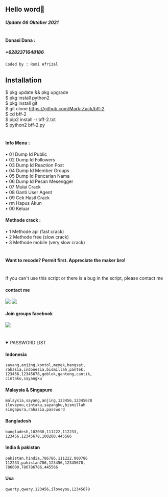 ## Hello word👋
##### Update 06 Oktober 2021
#
#### Donasi Dana :
##### +6282371648186
````
Coded by : Romi Afrizal
````
## Installation
$ pkg update && pkg upgrade <br>
$ pkg install python2 <br>
$ pkg install git <br>
$ git clone https://github.com/Mark-Zuck/bff-2 <br>
$ cd bff-2 <br>
$ pip2 install -r bff-2.txt<br>
$ python2 bff-2.py<br>
#
#### Info Menu :<br>
• 01 Dump Id Public<br>
• 02 Dump Id Followers<br>
• 03 Dump Id Reaction Post<br>
• 04 Dump Id Member Groups<br>
• 05 Dump Id Pencarian Nama<br>
• 06 Dump Id Pesan Mesengger<br>
• 07 Mulai Crack<br>
• 08 Ganti User Agent<br>
• 09 Cek Hasil Crack<br>
• rm Hapus Akun<br>
• 00 Keluar<br>
#### Methode crack :
• 1 Methode api (fast crack) <br>
• 2 Methode free (slow crack)<br>
• 3 Methode mobile (very slow crack) <br>
#
#### Want to recode? Permit first. Appreciate the maker bro!
#
If you can't use this script or there is a bug in the script, please contact me
#### contact me
[![](https://img.shields.io/badge/Facebook-blue?logo=Facebook&logoColor=blue&labelColor=white)](https://www.facebook.com/100002461344178)
[![](https://img.shields.io/badge/Whatsapp-CHAT-red?logo=Whatsapp&logoColor=Brightgreen&labelColor=white)](https://wa.me/6282371648186?text=Asalamualaikum+bang)
#### Join groups facebook
[![](https://img.shields.io/badge/Groups-blue?logo=Facebook&logoColor=blue&labelColor=white)](https://www.facebook.com/310605552656196)
#

<details open> 
<summary> PASSWORD LIST </summary>

#### Indonesia
````
sayang,anjing,kontol,memek,bangsat,
rahasia,indonesia,bismillah,pantek,
123456,12345678,goblok,ganteng,cantik,
cintaku,sayangku
````
#### Malaysia & Singapure
````
malaysia,sayang,anjing,123456,12345678
iloveyou,cintaku,sayangku,bismillah
singapura,rahasia,password
````
#### Bangladesh
````
bangladesh,102030,111222,112233,
123456,12345678,100200,445566
````
#### India & pakistan
````
pakistan,hindia,786786,111222,000786
112233,pakistan786,123456,12345678,
786000,786786786,445566
````
#### Usa
````
qwerty,qwery,123456,iloveyou,12345678
````
#




